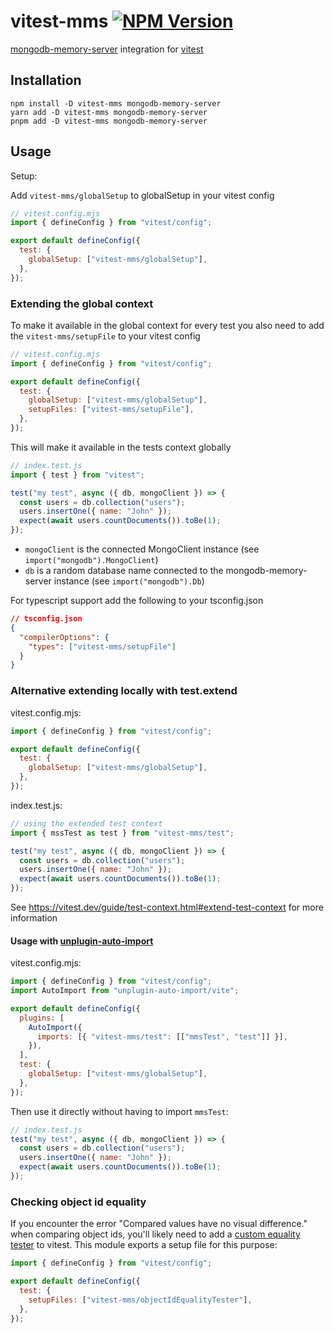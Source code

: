 # vitest-mms [![NPM Version](https://img.shields.io/npm/v/vitest-mms)](https://www.npmjs.com/package/vitest-mms)

[mongodb-memory-server](https://nodkz.github.io/mongodb-memory-server/) integration for [vitest](https://vitest.dev/)

## Installation

```shell
npm install -D vitest-mms mongodb-memory-server
yarn add -D vitest-mms mongodb-memory-server
pnpm add -D vitest-mms mongodb-memory-server
```

## Usage

Setup:

Add `vitest-mms/globalSetup` to globalSetup in your vitest config

```js
// vitest.config.mjs
import { defineConfig } from "vitest/config";

export default defineConfig({
  test: {
    globalSetup: ["vitest-mms/globalSetup"],
  },
});
```

### Extending the global context

To make it available in the global context for every test you also need to add the `vitest-mms/setupFile` to your vitest config

```js
// vitest.config.mjs
import { defineConfig } from "vitest/config";

export default defineConfig({
  test: {
    globalSetup: ["vitest-mms/globalSetup"],
    setupFiles: ["vitest-mms/setupFile"],
  },
});
```

This will make it available in the tests context globally

```js
// index.test.js
import { test } from "vitest";

test("my test", async ({ db, mongoClient }) => {
  const users = db.collection("users");
  users.insertOne({ name: "John" });
  expect(await users.countDocuments()).toBe(1);
});
```

- `mongoClient` is the connected MongoClient instance (see `import("mongodb").MongoClient`)
- `db` is a random database name connected to the mongodb-memory-server instance (see `import("mongodb").Db`)

For typescript support add the following to your tsconfig.json

```json
// tsconfig.json
{
  "compilerOptions": {
    "types": ["vitest-mms/setupFile"]
  }
}
```

### Alternative extending locally with test.extend

vitest.config.mjs:

```js
import { defineConfig } from "vitest/config";

export default defineConfig({
  test: {
    globalSetup: ["vitest-mms/globalSetup"],
  },
});
```

index.test.js:

```js
// using the extended test context
import { mssTest as test } from "vitest-mms/test";

test("my test", async ({ db, mongoClient }) => {
  const users = db.collection("users");
  users.insertOne({ name: "John" });
  expect(await users.countDocuments()).toBe(1);
});
```

See https://vitest.dev/guide/test-context.html#extend-test-context for more information

#### Usage with [unplugin-auto-import](https://github.com/unplugin/unplugin-auto-import)

vitest.config.mjs:

```js
import { defineConfig } from "vitest/config";
import AutoImport from "unplugin-auto-import/vite";

export default defineConfig({
  plugins: [
    AutoImport({
      imports: [{ "vitest-mms/test": [["mmsTest", "test"]] }],
    }),
  ],
  test: {
    globalSetup: ["vitest-mms/globalSetup"],
  },
});
```

Then use it directly without having to import `mmsTest`:

```js
// index.test.js
test("my test", async ({ db, mongoClient }) => {
  const users = db.collection("users");
  users.insertOne({ name: "John" });
  expect(await users.countDocuments()).toBe(1);
});
```

### Checking object id equality

If you encounter the error "Compared values have no visual difference." when comparing object ids, you'll likely need to add a [custom equality tester](https://vitest.dev/api/expect.html#expect-addequalitytesters) to vitest. This module exports a setup file for this purpose:

```js
import { defineConfig } from "vitest/config";

export default defineConfig({
  test: {
    setupFiles: ["vitest-mms/objectIdEqualityTester"],
  },
});
```
